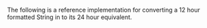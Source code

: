 The following is a reference implementation for converting a 12 hour formatted String in to its 24 hour equivalent.
<script src="https://gist.github.com/final60/b3ae8914ac04d5288404.js"></script>
